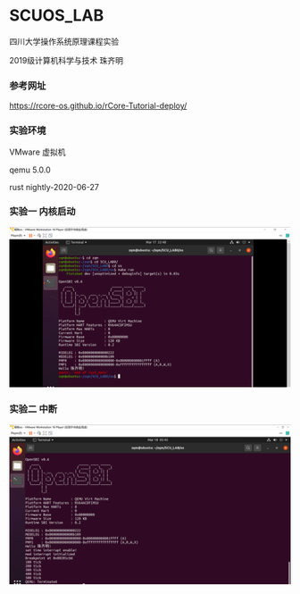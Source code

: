 # SCUOS_LAB

四川大学操作系统原理课程实验

2019级计算机科学与技术 珠齐明

### 参考网址

https://rcore-os.github.io/rCore-Tutorial-deploy/

### 实验环境

VMware 虚拟机

qemu 5.0.0

rust nightly-2020-06-27

### 实验一  内核启动

![1](img/img1.png)

### 实验二  中断

![2](img/img2.png)
